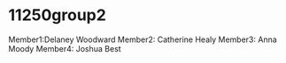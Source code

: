 # 11250group2

Member1:Delaney Woodward
Member2: Catherine Healy
Member3: Anna Moody
Member4: Joshua Best

